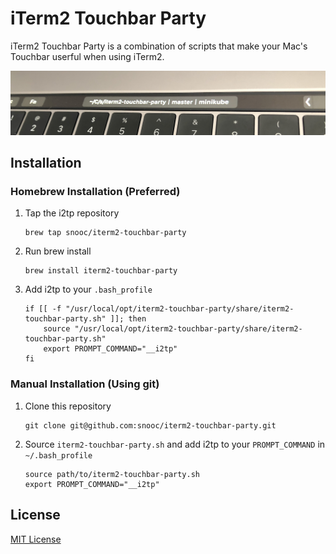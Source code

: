 # iTerm2 Touchbar Party

iTerm2 Touchbar Party is a combination of scripts that make your Mac's Touchbar userful when using iTerm2.

![iTerm2 Touchbar Party Preview](./preview.png)

## Installation

### Homebrew Installation (Preferred)

1. Tap the i2tp repository
    ```shell
    brew tap snooc/iterm2-touchbar-party
    ```

2. Run brew install
    ```shell
    brew install iterm2-touchbar-party
    ```

3. Add i2tp to your `.bash_profile`
    ```shell
    if [[ -f "/usr/local/opt/iterm2-touchbar-party/share/iterm2-touchbar-party.sh" ]]; then
        source "/usr/local/opt/iterm2-touchbar-party/share/iterm2-touchbar-party.sh"
        export PROMPT_COMMAND="__i2tp"
    fi
    ```

### Manual Installation (Using git)

1. Clone this repository
    ```shell
    git clone git@github.com:snooc/iterm2-touchbar-party.git
    ```
2. Source `iterm2-touchbar-party.sh` and add i2tp to your `PROMPT_COMMAND` in `~/.bash_profile`
    ```shell
    source path/to/iterm2-touchbar-party.sh
    export PROMPT_COMMAND="__i2tp"
    ```

## License

[MIT License](./LICENSE)

